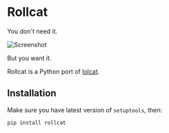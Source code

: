# Rollcat

You don't need it.

![Screenshot](https://github.com/pyrocat101/rollcat/raw/master/screenshot.png)

But you want it.

Rollcat is a Python port of [lolcat](https://github.com/busyloop/lolcat).

## Installation

Make sure you have latest version of `setuptools`, then:

`pip install rollcat`
